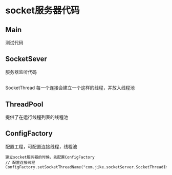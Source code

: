 # socket服务器代码

## Main 
测试代码
## SocketSever 
服务器监听代码
## 
SocketThread 每一个连接会建立一个这样的线程，并放入线程池
## ThreadPool 
提供了在运行线程列表的线程池

## ConfigFactory
配置工程，可配置连接线程，线程池

````
建立socket服务器的时候，先配置ConfigFactory
// 配置连接线程
ConfigFactory.setSocketThreadName("com.jike.socketServer.SocketThreadImpl");
````